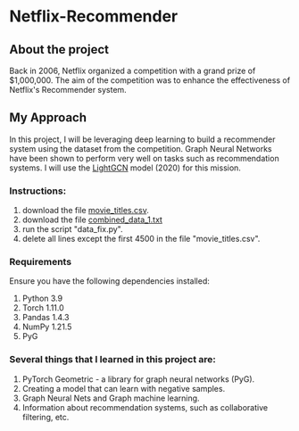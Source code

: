 # Netflix-Recommender

## About the project
Back in 2006, Netflix organized a competition with a grand prize of $1,000,000. The aim of the competition was to enhance the effectiveness of Netflix's Recommender system.

## My Approach
In this project, I will be leveraging deep learning to build a recommender system using the dataset from the competition. Graph Neural Networks have been shown to perform very well on tasks such as recommendation systems.
I will use the [LightGCN](https://arxiv.org/abs/2002.02126) model (2020) for this mission.


### Instructions:
1) download the file [movie_titles.csv](https://www.kaggle.com/datasets/netflix-inc/netflix-prize-data?select=movie_titles.csv).
2) download the file [combined_data_1.txt](https://www.kaggle.com/datasets/netflix-inc/netflix-prize-data?select=combined_data_1.txt) 
3) run the script "data_fix.py".
4) delete all lines except the first 4500 in the file "movie_titles.csv". 

### Requirements

Ensure you have the following dependencies installed:

1. Python 3.9
2. Torch 1.11.0
3. Pandas 1.4.3
4. NumPy 1.21.5
5. PyG


### Several things that I learned in this project are:
1) PyTorch Geometric - a library for graph neural networks (PyG).
2) Creating a model that can learn with negative samples.
3) Graph Neural Nets and Graph machine learning.
4) Information about recommendation systems, such as collaborative filtering, etc.
